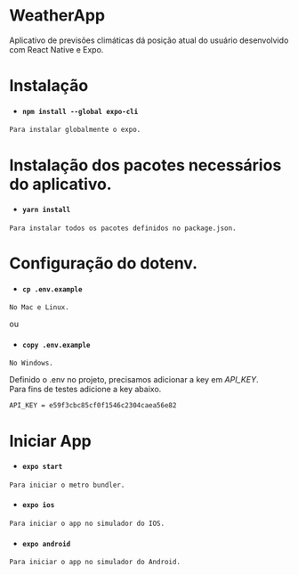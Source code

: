 # WeatherApp
Aplicativo de previsões climáticas dá posição atual do usuário desenvolvido com React Native e Expo.

# Instalação

 + #### `npm install --global expo-cli`<br/>
  ```
  Para instalar globalmente o expo.
  ```
# Instalação dos pacotes necessários do aplicativo.

 + #### `yarn install`<br/>
  ```
  Para instalar todos os pacotes definidos no package.json.
  ```
# Configuração do dotenv.

 + #### `cp .env.example`<br/>
  ```
  No Mac e Linux.
  ```
  ou
  + #### `copy .env.example`<br/>
  ```
  No Windows.
  ```
  
  Definido o .env no projeto, precisamos adicionar a key em *API_KEY*.<br/>
  Para fins de testes adicione a key abaixo.
  ```
  API_KEY = e59f3cbc85cf0f1546c2304caea56e82
  ```
  
  # Iniciar App

 + #### `expo start`<br/>
  ```
  Para iniciar o metro bundler.
  ```
  
  + #### `expo ios`<br/>
  ```
  Para iniciar o app no simulador do IOS.
  ```
  
  + #### `expo android`<br/>
  ```
  Para iniciar o app no simulador do Android.
  ```
